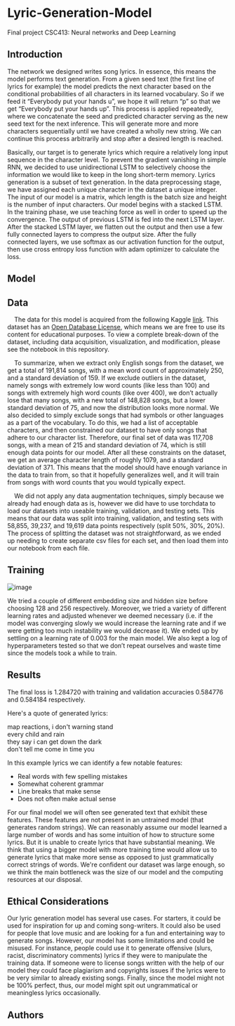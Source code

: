 # Lyric-Generation-Model
Final project CSC413: Neural networks and Deep Learning

## Introduction
The network we designed writes song lyrics. In essence, this means the
model performs text generation. From a given seed text (the first line of lyrics for
example) the model predicts the next character based on the conditional probabilities of
all characters in its learned vocabulary.
So if we feed it “Everybody put your hands u”, we hope it will return “p” so that we get
“Everybody put your hands up”.
This process is applied repeatedly, where we concatenate the seed and predicted
character serving as the new seed text for the next inference. This will generate more and
more characters sequentially until we have created a wholly new string. We can continue this
process arbitrarily and stop after a desired length is reached.

Basically, our target is to generate lyrics which require a relatively long input sequence in the character level. To prevent the gradient vanishing in simple RNN, we decided to use unidirectional LSTM to selectively choose the information we would like to keep in the long short-term memory. Lyrics generation is a subset of text generation. In the data preprocessing stage, we have assigned each unique character in the dataset a unique integer. The input of our model is a matrix, which length is the batch size and height is the number of input characters. Our model begins with a stacked LSTM. In the training phase, we use teaching force as well in order to speed up the convergence. The output of previous LSTM is fed into the next LSTM layer. After the stacked LSTM layer, we flatten out the output and then use a few fully connected layers to compress the output size. After the fully connected layers, we use softmax as our activation function for the output, then use cross entropy loss function with adam optimizer to calculate the loss.


## Model

## Data

&nbsp;&nbsp;&nbsp;&nbsp;The data for this model is acquired from the following Kaggle [link](https://www.kaggle.com/neisse/scrapped-lyrics-from-6-genres?select=lyrics-data.csv). This dataset has an [Open Database License](https://opendatacommons.org/licenses/dbcl/1-0/), which means we are free to use its content for educational purposes. To view a complete break-down of the dataset, including data acquisition, visualization, and modification, please see the notebook in this repository. 

&nbsp;&nbsp;&nbsp;&nbsp;To summarize, when we extract only English songs from the dataset, we get a total of 191,814 songs, with a mean word count of approximately 250, and a standard deviation of 159. If we exclude outliers in the dataset, namely songs with extremely low word counts (like less than 100) and songs with extremely high word counts (like over 400), we don’t actually lose that many songs, with a new total of 148,828 songs, but a lower standard deviation of 75, and now the distribution looks more normal. We also decided to simply exclude songs that had symbols or other languages as a part of the vocabulary. To do this, we had a list of acceptable characters, and then constrained our dataset to have only songs that adhere to our character list. Therefore, our final set of data was 117,708 songs, with a mean of 215 and standard deviation of 74, which is still enough data points for our model. After all these constraints on the dataset, we get an average character length of roughly 1079, and a standard deviation of 371. This means that the model should have enough variance in the data to train from, so that it hopefully generalizes well, and it will train from songs with word counts that you would typically expect.

&nbsp;&nbsp;&nbsp;&nbsp;We did not apply any data augmentation techniques, simply because we already had enough data as is, however we did have to use torchdata to load our datasets into useable training, validation, and testing sets. This means that our data was split into training, validation, and testing sets with 58,855, 39,237, and 19,619 data points respectively (split 50%, 30%, 20%). The process of splitting the dataset was not straightforward, as we ended up needing to create separate csv files for each set, and then load them into our notebook from each file. 


## Training

![image](https://user-images.githubusercontent.com/68927580/163728451-40702e80-8ecb-4c42-8809-e3a9ae7c7acf.png)

We tried a couple of different embedding size and hidden size before choosing 128 and 256 respectively.  Moreover, we tried a variety of different learning rates and adjusted whenever we deemed necessary (i.e. if the model was converging slowly we would increase the learning rate and if we were getting too much instability we would decrease it). We ended up by settling on a learning rate of 0.003 for the main model. We also kept a log of hyperparameters tested so that we don’t repeat ourselves and waste time since the models took a  while to train.

## Results
The final loss is 1.284720 with training and validation accuracies 0.584776 and 0.584184 respectively.

Here's a quote of generated lyrics:

map reactions, i don't warning stand\
every child and rain\
they say i can get down the dark\
don't tell me come in time you

In this example lyrics we can identify a few notable features:
- Real words with few spelling mistakes
- Somewhat coherent grammar
- Line breaks that make sense
- Does not often make actual sense

For our final model we will often see generated text that exhibit these features. These features are not present in an untrained model (that generates random strings). We can reasonably assume our model learned a large number of words and has some intuition of how to structure some lyrics. But it is unable to create lyrics that have substantial meaning.
We think that using a bigger model with more training time would allow us to generate lyrics that make more sense as opposed to just grammatically correct strings of words. We're confident our dataset was large enough, so we think the main bottleneck was the size of our model and the computing resources at our disposal.

## Ethical Considerations

Our lyric generation model has several use cases. For starters, it could be used for
inspiration for up and coming song-writers. It could also be used for people that love music
and are looking for a fun and entertaining way to generate songs. However, our model has
some limitations and could be misused. For instance, people could use it to generate offensive
(slurs, racist, discriminatory comments) lyrics if they were to manipulate the training data. If
someone were to license songs written with the help of our model they could face plagiarism
and copyrights issues if the lyrics were to be very similar to already existing songs. Finally,
since the model might not be 100% perfect, thus, our model might spit out ungrammatical or
meaningless lyrics occasionally.

## Authors
